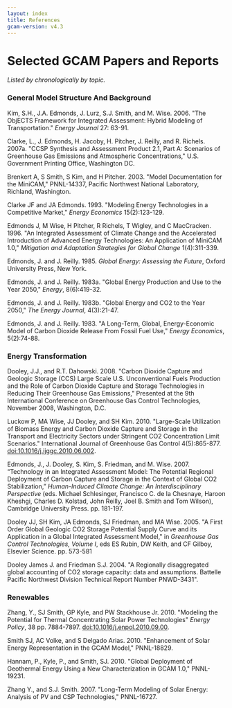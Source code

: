 ```yaml
---
layout: index
title: References
gcam-version: v4.3
---
```


**Selected GCAM Papers and Reports**
====================================

*Listed by chronologically by topic.*

### General Model Structure And Background

Kim, S.H., J.A. Edmonds, J. Lurz, S.J. Smith, and M. Wise. 2006. "The ObjECTS Framework for Integrated Assessment: Hybrid Modeling of Transportation." *Energy Journal* 27: 63-91.

Clarke, L., J. Edmonds, H. Jacoby, H. Pitcher, J. Reilly, and R. Richels. 2007a. "CCSP Synthesis and Assessment Product 2.1, Part A: Scenarios of Greenhouse Gas Emissions and Atmospheric Concentrations," U.S. Government Printing Office, Washington DC.

Brenkert A, S Smith, S Kim, and H Pitcher. 2003. "Model Documentation for the MiniCAM," PNNL-14337, Pacific Northwest National Laboratory, Richland, Washington.

Clarke JF and JA Edmonds. 1993. "Modeling Energy Technologies in a Competitive Market," *Energy Economics* 15(2):123-129.

Edmonds J, M Wise, H Pitcher, R Richels, T Wigley, and C MacCracken. 1996. "An Integrated Assessment of Climate Change and the Accelerated Introduction of Advanced Energy Technologies: An Application of MiniCAM 1.0," *Mitigation and Adaptation Strategies for Global Change* 1(4):311-339.

Edmonds, J. and J. Reilly. 1985. *Global Energy: Assessing the Future*, Oxford University Press, New York. 

Edmonds, J. and J. Reilly. 1983a. "Global Energy Production and Use to
the Year 2050," *Energy*, 8(6):419-32. 

Edmonds, J. and J. Reilly. 1983b. "Global Energy and CO2 to the Year 2050," *The Energy Journal*, 4(3):21-47.

Edmonds, J. and J. Reilly. 1983. "A Long-Term, Global, Energy-Economic Model of Carbon Dioxide Release From Fossil Fuel Use," *Energy Economics*, 5(2):74-88.

### Energy Transformation

Dooley, J.J., and R.T. Dahowski. 2008.  "Carbon Dioxide Capture and Geologic Storage (CCS)  Large Scale U.S. Unconventional Fuels Production and the Role of Carbon Dioxide Capture and Storage Technologies in Reducing Their Greenhouse Gas Emissions," Presented at the 9th International Conference on Greenhouse Gas Control Technologies, November 2008, Washington, D.C.

Luckow P, MA Wise, JJ Dooley, and SH Kim. 2010. "Large-Scale Utilization of Biomass Energy and Carbon Dioxide Capture and Storage in the Transport and Electricity Sectors under Stringent CO2 Concentration Limit Scenarios." International Journal of Greenhouse Gas Control 4(5):865-877. [doi:10.1016/j.ijggc.2010.06.002](http://dx.doi.org/10.1016/j.ijggc.2010.06.002).

Edmonds, J., J. Dooley, S. Kim, S. Friedman, and
M. Wise. 2007. “Technology in an Integrated Assessment Model: The
Potential Regional Deployment of Carbon Capture and Storage in the
Context of Global CO2 Stabilization,” *Human-Induced Climate Change:
An Interdisciplinary Perspective* (eds. Michael Schlesinger, Francisco
C. de la Chesnaye, Haroon Kheshgi, Charles D. Kolstad, John Reilly,
Joel B. Smith and Tom Wilson), Cambridge University Press. pp. 181-197.

Dooley JJ, SH Kim, JA Edmonds, SJ Friedman, and MA Wise. 2005. "A
First Order Global Geologic CO2 Storage Potential Supply Curve and its
Application in a Global Integrated Assessment Model," in *Greenhouse
Gas Control Technologies, Volume I*, eds ES Rubin, DW Keith, and CF
Gilboy, Elsevier Science. pp. 573-581 

Dooley James J. and Friedman S.J. 2004. "A Regionally disaggregated
global accounting of CO2 storage capacity: data and
assumptions. Battelle Pacific Northwest Division Technical Report
Number PNWD-3431".

### Renewables

Zhang, Y., SJ Smith, GP Kyle, and PW Stackhouse Jr. 2010.  "Modeling the Potential for Thermal Concentrating Solar Power Technologies" *Energy Policy*, 38 pp. 7884-7897. [doi:10.1016/j.enpol.2010.09.00](http://dx.doi.org/10.1016/j.enpol.2010.09.008).

Smith SJ, AC Volke, and S Delgado Arias. 2010. "Enhancement of Solar
Energy Representation in the GCAM Model," PNNL-18829. 

Hannam, P., Kyle, P., and Smith, SJ. 2010.  "Global Deployment of Geothermal Energy Using a New Characterization in GCAM 1.0," PNNL-19231.

Zhang Y., and S.J. Smith. 2007.  "Long-Term Modeling of Solar Energy: Analysis of PV and CSP Technologies," PNNL-16727.
